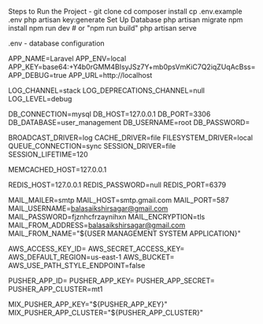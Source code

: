 Steps to Run the Project - 
git clone <repo-url>
cd <project-folder>
composer install
cp .env.example .env
php artisan key:generate
Set Up Database
php artisan migrate
npm install
npm run dev  # or "npm run build"
php artisan serve


.env - database configuration

APP_NAME=Laravel
APP_ENV=local
APP_KEY=base64:+Y4b0rGMM4BIsyJSz7Y+mb0psVmKiC7Q2iqZUqAcBss=
APP_DEBUG=true
APP_URL=http://localhost

LOG_CHANNEL=stack
LOG_DEPRECATIONS_CHANNEL=null
LOG_LEVEL=debug

DB_CONNECTION=mysql
DB_HOST=127.0.0.1
DB_PORT=3306
DB_DATABASE=user_management
DB_USERNAME=root
DB_PASSWORD=

BROADCAST_DRIVER=log
CACHE_DRIVER=file
FILESYSTEM_DRIVER=local
QUEUE_CONNECTION=sync
SESSION_DRIVER=file
SESSION_LIFETIME=120

MEMCACHED_HOST=127.0.0.1

REDIS_HOST=127.0.0.1
REDIS_PASSWORD=null
REDIS_PORT=6379

MAIL_MAILER=smtp
MAIL_HOST=smtp.gmail.com
MAIL_PORT=587
MAIL_USERNAME=balasaikshirsagar@gmail.com
MAIL_PASSWORD=fjznhcfrzaynihxn
MAIL_ENCRYPTION=tls
MAIL_FROM_ADDRESS=balasaikshirsagar@gmail.com
MAIL_FROM_NAME="${USER MANAGEMENT SYSTEM APPLICATION}"

AWS_ACCESS_KEY_ID=
AWS_SECRET_ACCESS_KEY=
AWS_DEFAULT_REGION=us-east-1
AWS_BUCKET=
AWS_USE_PATH_STYLE_ENDPOINT=false

PUSHER_APP_ID=
PUSHER_APP_KEY=
PUSHER_APP_SECRET=
PUSHER_APP_CLUSTER=mt1

MIX_PUSHER_APP_KEY="${PUSHER_APP_KEY}"
MIX_PUSHER_APP_CLUSTER="${PUSHER_APP_CLUSTER}"

